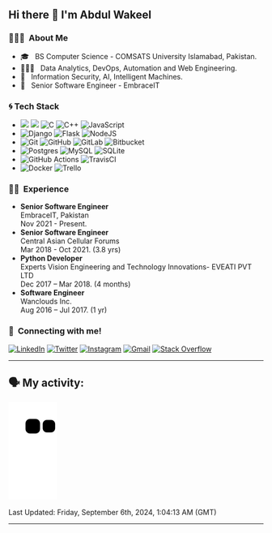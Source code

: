 ## Hi there 👋 I'm Abdul Wakeel


### 👨🏻‍💻 &nbsp;About Me

- 🎓 &nbsp; BS Computer Science - COMSATS University Islamabad, Pakistan.
- 👨🏻‍💻 &nbsp; Data Analytics, DevOps, Automation and Web Engineering.
- 💭 &nbsp; Information Security, AI, Intelligent Machines.
- :office: &nbsp; Senior Software Engineer - EmbraceIT

### :cyclone: Tech Stack
- <img src="https://img.shields.io/badge/python%20-%2314354C.svg?&style=for-the-badge&logo=python&logoColor=yellow"/> <img src="https://img.shields.io/badge/java%20-%2314354C.svg?&style=for-the-badge&logo=java&logoColor=blue"/> <img alt="C" src="https://img.shields.io/badge/c%20-%2300599C.svg?&style=for-the-badge&logo=c&logoColor=white"/> <img alt="C++" src="https://img.shields.io/badge/c++%20-%2300599C.svg?&style=for-the-badge&logo=c%2B%2B&ogoColor=white"/> <img alt="JavaScript" src="https://img.shields.io/badge/javascript%20-%23323330.svg?&style=for-the-badge&logo=javascript&logoColor=%23F7DF1E"/></br>
- <img alt="Django" src="https://img.shields.io/badge/django%20-%23092E20.svg?&style=for-the-badge&logo=django&logoColor=white"/> <img alt="Flask" src="https://img.shields.io/badge/flask%20-%23000.svg?&style=for-the-badge&logo=flask&logoColor=white"/> <img alt="NodeJS" src="https://img.shields.io/badge/node.js%20-%2343853D.svg?&style=for-the-badge&logo=node.js&logoColor=white"/></br>
- <img alt="Git" src="https://img.shields.io/badge/git%20-%23F05033.svg?&style=for-the-badge&logo=git&logoColor=white"/> <img alt="GitHub" src="https://img.shields.io/badge/github%20-%23121011.svg?&style=for-the-badge&logo=github&logoColor=white"/> <img alt="GitLab" src="https://img.shields.io/badge/gitlab%20-%23181717.svg?&style=for-the-badge&logo=gitlab&logoColor=white"/> <img alt="Bitbucket" src="https://img.shields.io/badge/bitbucket%20-%230047B3.svg?&style=for-the-badge&logo=bitbucket&logoColor=white"/></br>
- <img alt="Postgres" src ="https://img.shields.io/badge/postgres-%23316192.svg?&style=for-the-badge&logo=postgresql&logoColor=white"/> <img alt="MySQL" src="https://img.shields.io/badge/mysql-%2300f.svg?&style=for-the-badge&logo=mysql&logoColor=white"/> <img alt="SQLite" src ="https://img.shields.io/badge/sqlite-%2307405e.svg?&style=for-the-badge&logo=sqlite&logoColor=white"/></br>
- <img alt="GitHub Actions" src="https://img.shields.io/badge/github%20actions%20-%232671E5.svg?&style=for-the-badge&logo=github%20actions&logoColor=white"/> <img alt="TravisCI" src="https://img.shields.io/badge/travisci%20-%232B2F33.svg?&style=for-the-badge&logo=travis&logoColor=white"/></br>
- <img alt="Docker" src="https://img.shields.io/badge/docker%20-%230db7ed.svg?&style=for-the-badge&logo=docker&logoColor=white"/> <img alt="Trello" src="https://img.shields.io/badge/Trello%20-%23026AA7.svg?&style=for-the-badge&logo=Trello&logoColor=white"/>

### :man_technologist: &nbsp;Experience
- **Senior Software Engineer**</br>EmbraceIT, Pakistan</br>Nov 2021 - Present.
- **Senior Software Engineer**</br>Central Asian Cellular Forums</br>Mar 2018 - Oct 2021. (3.8 yrs)
- **Python Developer**</br>Experts Vision Engineering and Technology Innovations- EVEATI PVT LTD</br>Dec 2017 – Mar 2018. (4 months)
- **Software Engineer**</br> Wanclouds Inc.</br>Aug 2016 – Jul 2017. (1 yr)


### 🤝 &nbsp;Connecting with me!
<a href="https://www.linkedin.com/in/abdul-wakeel-271515aa/"><img alt="LinkedIn" src="https://img.shields.io/badge/linkedin%20-%230077B5.svg?&style=for-the-badge&logo=linkedin&logoColor=white"></a> <a href="https://twitter.com/hexawk"><img alt="Twitter" src="https://img.shields.io/badge/@hexawk%20-%231DA1F2.svg?&style=for-the-badge&logo=Twitter&logoColor=white"/></a> <a href="https://www.instagram.com/_wakeelkhan/"><img alt="Instagram" src="https://img.shields.io/badge/_wakeelkhan%20-%23E4405F.svg?&style=for-the-badge&logo=Instagram&logoColor=white"/></a> <a href="mailto:awkhan978@gmail.com"><img alt="Gmail" src="https://img.shields.io/badge/Gmail-D14836?style=for-the-badge&logo=gmail&logoColor=white" /></a> <a href="https://stackoverflow.com/users/9019880/abdul-wakeel"><img alt="Stack Overflow" src="https://img.shields.io/badge/-Stack%20overflow-FE7A16?style=for-the-badge&logo=stack-overflow&logoColor=white"/></a>


---

## 🗣 My activity:
<!--RECENT_ACTIVITY:start-->
<!--RECENT_ACTIVITY:end-->

![snake gif](https://github.com/a-wakeel/a-wakeel/blob/output/github-contribution-grid-snake.svg#gh-dark-mode-only)

<!--RECENT_ACTIVITY:last_update-->
Last Updated: Friday, September 6th, 2024, 1:04:13 AM (GMT)
<!--RECENT_ACTIVITY:last_update_end-->

---
